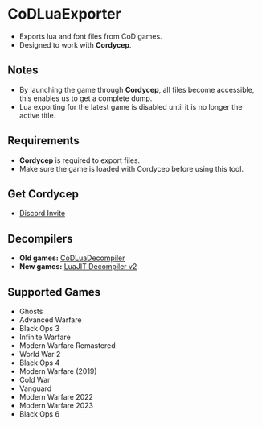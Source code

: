 # CoDLuaExporter
- Exports lua and font files from CoD games.
- Designed to work with **Cordycep**.

## Notes
- By launching the game through **Cordycep**, all files become accessible, this enables us to get a complete dump.
- Lua exporting for the latest game is disabled until it is no longer the active title.

## Requirements
- **Cordycep** is required to export files.
- Make sure the game is loaded with Cordycep before using this tool.

## Get Cordycep
- [Discord Invite](https://discord.gg/eY2Y5p2PEp)

## Decompilers
- **Old games:** [CoDLuaDecompiler](https://github.com/JariKCoding/CoDLuaDecompiler)
- **New games:** [LuaJIT Decompiler v2](https://github.com/marsinator358/luajit-decompiler-v2/tree/Call-of-Duty)

## Supported Games
- Ghosts
- Advanced Warfare
- Black Ops 3
- Infinite Warfare
- Modern Warfare Remastered
- World War 2
- Black Ops 4
- Modern Warfare (2019)
- Cold War
- Vanguard
- Modern Warfare 2022
- Modern Warfare 2023
- Black Ops 6
